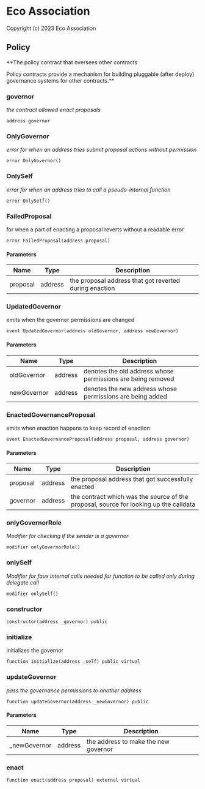 # Eco Association

Copyright (c) 2023 Eco Association

## Policy

**The policy contract that oversees other contracts

Policy contracts provide a mechanism for building pluggable (after deploy)
governance systems for other contracts.**

### governor

_the contract allowed enact proposals_

  ```solidity
  address governor
  ```

### OnlyGovernor

_error for when an address tries submit proposal actions without permission_

  ```solidity
  error OnlyGovernor()
  ```

### OnlySelf

_error for when an address tries to call a pseudo-internal function_

  ```solidity
  error OnlySelf()
  ```

### FailedProposal

for when a part of enacting a proposal reverts without a readable error

  ```solidity
  error FailedProposal(address proposal)
  ```
#### Parameters

| Name | Type | Description |
| ---- | ---- | ----------- |
| proposal | address | the proposal address that got reverted during enaction |

### UpdatedGovernor

emits when the governor permissions are changed

  ```solidity
  event UpdatedGovernor(address oldGovernor, address newGovernor)
  ```
#### Parameters

| Name | Type | Description |
| ---- | ---- | ----------- |
| oldGovernor | address | denotes the old address whose permissions are being removed |
| newGovernor | address | denotes the new address whose permissions are being added |

### EnactedGovernanceProposal

emits when enaction happens to keep record of enaction

  ```solidity
  event EnactedGovernanceProposal(address proposal, address governor)
  ```
#### Parameters

| Name | Type | Description |
| ---- | ---- | ----------- |
| proposal | address | the proposal address that got successfully enacted |
| governor | address | the contract which was the source of the proposal, source for looking up the calldata |

### onlyGovernorRole

_Modifier for checking if the sender is a governor_

  ```solidity
  modifier onlyGovernorRole()
  ```

### onlySelf

_Modifier for faux internal calls
needed for function to be called only during delegate call_

  ```solidity
  modifier onlySelf()
  ```

### constructor

  ```solidity
  constructor(address _governor) public
  ```

### initialize

initializes the governor

  ```solidity
  function initialize(address _self) public virtual
  ```

### updateGovernor

_pass the governance permissions to another address_

  ```solidity
  function updateGovernor(address _newGovernor) public
  ```
#### Parameters

| Name | Type | Description |
| ---- | ---- | ----------- |
| _newGovernor | address | the address to make the new governor |

### enact

  ```solidity
  function enact(address proposal) external virtual
  ```

